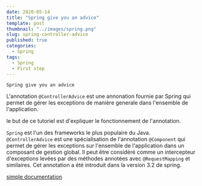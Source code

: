 ```yaml
---
date: 2020-05-14
title: "Spring give you an advice"
template: post
thumbnail: "../images/spring.png"
slug: spring-controller-advice
published: true
categories:
  - Spring
tags:
  - Spring
  - First step
---
```


    Spring give you an advice

L'annotation `@ControllerAdvice` est une annonation fournie par Spring qui permet de gérer les exceptions
de manière generale dans l'ensemble de l'application.

le but de ce tutoriel est d'expliquer le fonctionnement de l'annotation.

`Spring` est l'un des frameworks le plus populaire du Java.
`@ControllerAdvice` est une spécialisation de l'annotation `@Component` qui permet de gérer les exceptions sur l'ensemble de l'application dans un composant de gestion global. Il peut être considéré comme un intercepteur d'exceptions levées par des méthodes annotées avec `@RequestMapping` et similaires.
Cet annotation a été introduit dans la version 3.2 de spring.

[simple documentation](https://medium.com/@jovannypcg/understanding-springs-controlleradvice-cd96a364033f)
